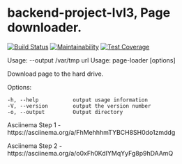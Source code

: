 # backend-project-lvl3, Page downloader. 
[![Build Status](https://travis-ci.org/mitry1974/backend-project-lvl3.svg?branch=master)](https://travis-ci.org/mitry1974/backend-project-lvl3)
[![Maintainability](https://api.codeclimate.com/v1/badges/f87db390ac5a9bc7657b/maintainability)](https://codeclimate.com/github/mitry1974/backend-project-lvl3/maintainability)
[![Test Coverage](https://api.codeclimate.com/v1/badges/f87db390ac5a9bc7657b/test_coverage)](https://codeclimate.com/github/mitry1974/backend-project-lvl3/test_coverage)

Usage:
 --output /var/tmp url
  Usage: page-loader [options] <url>

  Download <url> page to the hard drive.

  Options:

    -h, --help           output usage information
    -V, --version        output the version number
    -o, --output         Output directory

<p>Asciinema Step 1 - https://asciinema.org/a/FhMehhhmTYBCH8SH0do1zmddg</p>
<p>Asciinema Step 2 - https://asciinema.org/a/o0xFh0KdIYMqYyFg8p9hDAAmQ</p>